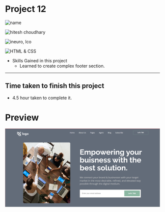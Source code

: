 # Project 12


![name](https://img.shields.io/badge/Mohammad--Zeeshan-green)

![hitesh choudhary](https://img.shields.io/badge/Hitesh--Choudhary-Full--stack--JS--bootcamp-green)

![ineuro, lco](https://img.shields.io/badge/iNeuron-LCO-green)

![HTML & CSS](https://img.shields.io/badge/HTML-CSS-green)


<!-- ## Project 12 [Live Link](https://live-proj-12.netlify.app) -->

-   Skills Gained in this project
    -   Learned to create complex footer section.

---

## Time taken to finish this project

-   4.5 hour taken to complete it.

# Preview
![image](./12.png)
